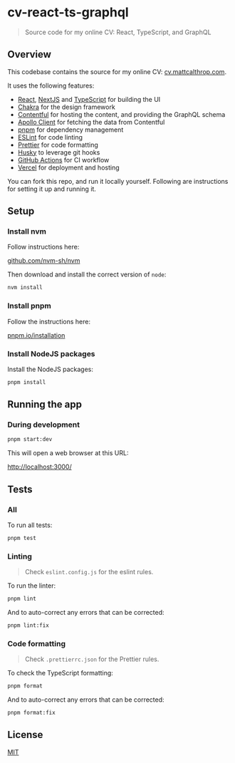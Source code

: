 # cv-react-ts-graphql

> Source code for my online CV: React, TypeScript, and GraphQL

## Overview

This codebase contains the source for my online CV: [cv.mattcalthrop.com](https://cv.mattcalthrop.com/).

It uses the following features:

- [React](https://reactjs.org/), [NextJS](https://nextjs.org/) and [TypeScript](https://www.typescriptlang.org/) for building the UI
- [Chakra](https://chakra-ui.com/) for the design framework
- [Contentful](https://www.contentful.com/) for hosting the content, and providing the GraphQL schema
- [Apollo Client](https://www.apollographql.com/docs/react/) for fetching the data from Contentful
- [pnpm](https://pnpm.io/) for dependency management
- [ESLint](https://eslint.org/) for code linting
- [Prettier](https://prettier.io/) for code formatting
- [Husky](https://github.com/typicode/husky) to leverage git hooks
- [GitHub Actions](https://docs.github.com/en/actions) for CI workflow
- [Vercel](https://vercel.com/) for deployment and hosting

You can fork this repo, and run it locally yourself. Following are instructions for setting it up and running it.

## Setup

### Install nvm

Follow instructions here:

[github.com/nvm-sh/nvm](https://github.com/nvm-sh/nvm#readme)

Then download and install the correct version of `node`:

```sh
nvm install
```

### Install pnpm

Follow the instructions here:

[pnpm.io/installation](https://pnpm.io/installation)

### Install NodeJS packages

Install the NodeJS packages:

```sh
pnpm install
```

## Running the app

### During development

```sh
pnpm start:dev
```

This will open a web browser at this URL:

[http://localhost:3000/](http://localhost:3000/)

## Tests

### All

To run all tests:

```sh
pnpm test
```

### Linting

> Check `eslint.config.js` for the eslint rules.

To run the linter:

```sh
pnpm lint
```

And to auto-correct any errors that can be corrected:

```sh
pnpm lint:fix
```

### Code formatting

> Check `.prettierrc.json` for the Prettier rules.

To check the TypeScript formatting:

```sh
pnpm format
```

And to auto-correct any errors that can be corrected:

```sh
pnpm format:fix
```

## License

[MIT](LICENSE)
